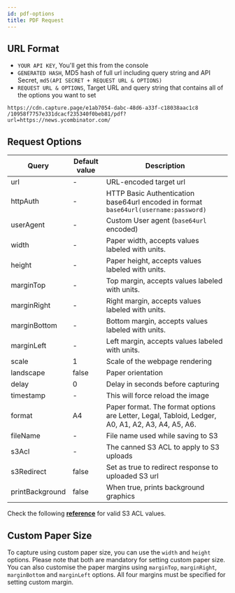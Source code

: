 ```yaml
---
id: pdf-options
title: PDF Request
---
```


## URL Format

- `YOUR API KEY`, You'll get this from the console
- `GENERATED HASH`, MD5 hash of full url including query string and API Secret, `md5(API SECRET + REQUEST URL & OPTIONS)`
- `REQUEST URL & OPTIONS`, Target URL and query string that contains all of the options you want to set

```text
https://cdn.capture.page/e1ab7054-dabc-48d6-a33f-c18038aac1c8
/10958f7757e331dcacf235340f0beb81/pdf?url=https://news.ycombinator.com/
```

## Request Options

| Query     	| Default value 	| Description                                                                                      	|
|-----------	|---------------	|--------------------------------------------------------------------------------------------------	|
| url       	| -             	| URL-encoded target url                                                                           	|
| httpAuth      | -               	| HTTP Basic Authentication base64url encoded in format `base64url(username:password)`              |
| userAgent    	| -               	| Custom User agent (`base64url` encoded)                                         	                |
| width       	| -             	| Paper width, accepts values labeled with units.                                                   |
| height       	| -             	| Paper height, accepts values labeled with units.                                                  |
| marginTop    	| -             	| Top margin, accepts values labeled with units.                                                  	|
| marginRight  	| -             	| Right margin, accepts values labeled with units.                                                	|
| marginBottom 	| -             	| Bottom margin, accepts values labeled with units.                                                	|
| marginLeft  	| -             	| Left margin, accepts values labeled with units.                                                  	|
| scale     	| 1             	| Scale of the webpage rendering                                                                	|
| landscape    	| false            	| Paper orientation                                                                             	|
| delay     	| 0             	| Delay in seconds before capturing                                                                	|
| timestamp 	| -             	| This will force reload the image                                                                 	|
| format    	| A4            	| Paper format. The format options are Letter, Legal, Tabloid, Ledger, A0, A1, A2, A3, A4, A5, A6. 	|
| fileName  	| -             	| File name used while saving to S3                                                                	|
| s3Acl	    	| -             	| The canned S3 ACL to apply to S3 uploads                                                      	|
| s3Redirect	| false         	| Set as true to redirect response to uploaded S3 url                                           	|
| printBackground	| false         	| When true, prints background graphics                                                          	|

Check the following [**reference**](https://docs.aws.amazon.com/AWSJavaScriptSDK/latest/AWS/S3.html#putObject-property) for valid S3 ACL values.

## Custom Paper Size

To capture using custom paper size, you can use the `width` and `height` options. Please note that both are mandatory for setting custom paper size. You can also customise the paper margins using `marginTop`, `marginRight`, `marginBottom` and `marginLeft` options. All four margins must be specified for setting custom margin.

